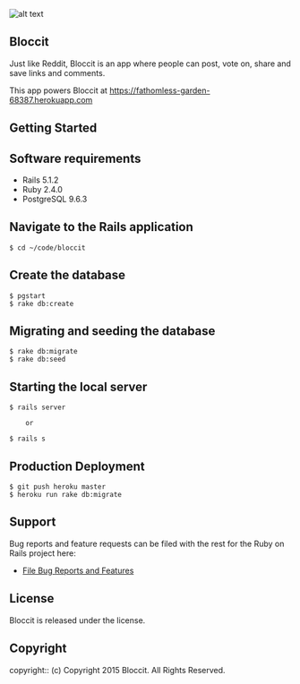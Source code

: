![alt text](app/assets/images/img.png)

## Bloccit

Just like Reddit, Bloccit is an app where people can post, vote on, share and save links and comments.

This app powers Bloccit at https://fathomless-garden-68387.herokuapp.com

## Getting Started

## Software requirements
- Rails 5.1.2
- Ruby 2.4.0
- PostgreSQL 9.6.3

## Navigate to the Rails application

```
$ cd ~/code/bloccit
```
## Create the database

```
$ pgstart
$ rake db:create
```

## Migrating and seeding the database

```
$ rake db:migrate
$ rake db:seed
```

## Starting the local server

```
$ rails server

    or

$ rails s
```

## Production Deployment

```
$ git push heroku master
$ heroku run rake db:migrate
```

## Support

Bug reports and feature requests can be filed with the rest for the Ruby on Rails project here:
* [File Bug Reports and Features](https://github.com/summerlove91/bloccit/issues)

## License

Bloccit is released under the <LICENSE-NAME> license.

## Copyright

copyright:: (c) Copyright 2015 Bloccit. All Rights Reserved.
